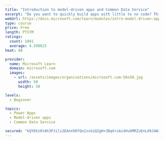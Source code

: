 ```yaml
---
title: "Introduction to model-driven apps and Common Data Service"
excerpt: "Do you want to quickly build apps with little to no code? This module will focus on the building blocks of Common Data Service and model-driven apps. These key components will help you build quick business apps in your organization."
webUrl: https://docs.microsoft.com/learn/modules/intro-model-driven-apps-common-data-service/
type: course
price: Free
length: PT37M
ratings:
  count: 1891
  average: 4.598625
heat: 68

provider:
  name: Microsoft Learn
  domain: microsoft.com
  images:
    - url: /assets/images/organizations/microsoft.com-50x50.jpg
      width: 50
      height: 50

levels:
  - Beginner

topics:
  - Power Apps
  - Model-driven apps
  - Common Data Service

secured: "kQYEKz0tAh3PJils2EAnVX0fQo2zsGiQZgH+3BqX+iAi4HvbMRZuEnLd9J4WzlZQgqP6sffYFzDSBKSZjyy5ssE/5oSN++22C+dXLghaF/EswjDkIjWDORhOWknhzbHdEWub2dcZWapIOQVPpMjo1EKU4G4JRBXSRXAFhG3oCiM/198VREyWBHw5Gj9TzU9tYtZHekslet/0SH7woTPiVHdQu++uhcYyuBYs4OA/xmB3vfjiq0aI3Nz6I4+268iKeapDq9THDxQz1m9RU6UDTxQ7uAfJsYIWKydaYWmpRZ0c1XNsiUfPFomEALwciRN3AfaAFHIqcgqkSsHOh6MmqUlaVENQMRvI8Wp5TTjyVz+nR8Nh8X8rMxiVNqdS+BSSWnmu216BKMyH6kI1Xsj7ueh4XnDKCxv/xdzmCg2bN68=;erkgjKOTzIu07YEaWG6J2A=="
---
```


